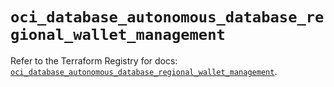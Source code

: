# `oci_database_autonomous_database_regional_wallet_management`

Refer to the Terraform Registry for docs: [`oci_database_autonomous_database_regional_wallet_management`](https://registry.terraform.io/providers/oracle/oci/7.19.0/docs/resources/database_autonomous_database_regional_wallet_management).
